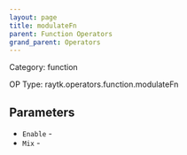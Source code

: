 ```yaml
---
layout: page
title: modulateFn
parent: Function Operators
grand_parent: Operators
---
```


Category: function

OP Type: raytk.operators.function.modulateFn

## Parameters

* `Enable` - 
* `Mix` -

